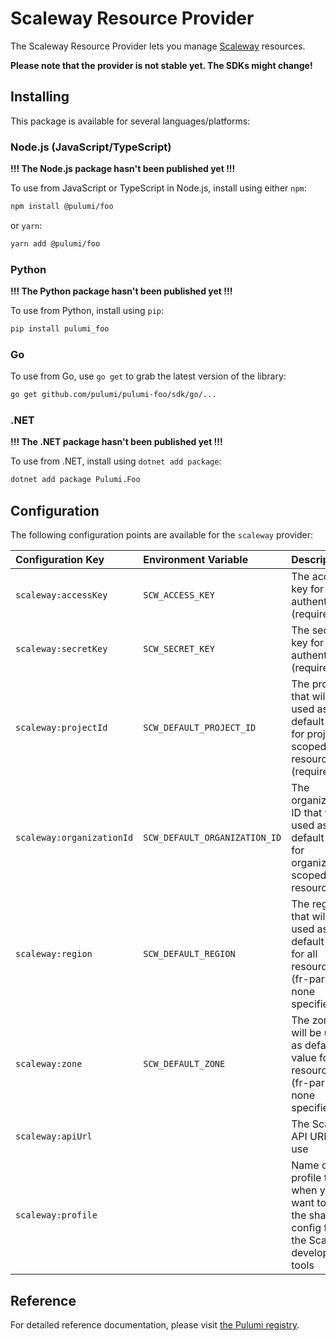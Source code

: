 # Scaleway Resource Provider

The Scaleway Resource Provider lets you manage [Scaleway](https://scaleway.com)
resources.

**Please note that the provider is not stable yet. The SDKs might change!**

## Installing

This package is available for several languages/platforms:

### Node.js (JavaScript/TypeScript)

**!!! The Node.js package hasn't been published yet !!!**

To use from JavaScript or TypeScript in Node.js, install using either `npm`:

```bash
npm install @pulumi/foo
```

or `yarn`:

```bash
yarn add @pulumi/foo
```

### Python

**!!! The Python package hasn't been published yet !!!**

To use from Python, install using `pip`:

```bash
pip install pulumi_foo
```

### Go

To use from Go, use `go get` to grab the latest version of the library:

```bash
go get github.com/pulumi/pulumi-foo/sdk/go/...
```

### .NET

**!!! The .NET package hasn't been published yet !!!**

To use from .NET, install using `dotnet add package`:

```bash
dotnet add package Pulumi.Foo
```

## Configuration

The following configuration points are available for the `scaleway` provider:

| Configuration Key         | Environment Variable          | Description                                                                                            |
|:--------------------------|:------------------------------|:-------------------------------------------------------------------------------------------------------|
| `scaleway:accessKey`      | `SCW_ACCESS_KEY`              | The access key for authentication (required)                                                           |
| `scaleway:secretKey`      | `SCW_SECRET_KEY`              | The secret key for authentication (required)                                                           |
| `scaleway:projectId`      | `SCW_DEFAULT_PROJECT_ID`      | The project ID that will be used as default value for project-scoped resources (required)              |
| `scaleway:organizationId` | `SCW_DEFAULT_ORGANIZATION_ID` | The organization ID that will be used as default value for organization-scoped resources               |
| `scaleway:region`         | `SCW_DEFAULT_REGION`          | The region that will be used as default value for all resources. (fr-par if none specified)            |
| `scaleway:zone`           | `SCW_DEFAULT_ZONE`            | The zone that will be used as default value for all resources. (fr-par-1 if none specified)            |
| `scaleway:apiUrl`         |                               | The Scaleway API URL to use                                                                            |
| `scaleway:profile`        |                               | Name of the profile to use when you want to use the shared config file of the Scaleway developer tools |

## Reference

For detailed reference documentation, please visit [the Pulumi registry](https://www.pulumi.com/registry/packages/foo/api-docs/).
